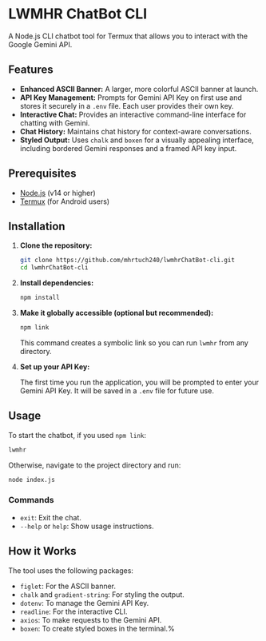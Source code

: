 # LWMHR ChatBot CLI

A Node.js CLI chatbot tool for Termux that allows you to interact with the Google Gemini API.

## Features

-   **Enhanced ASCII Banner:** A larger, more colorful ASCII banner at launch.
-   **API Key Management:** Prompts for Gemini API Key on first use and stores it securely in a `.env` file. Each user provides their own key.
-   **Interactive Chat:** Provides an interactive command-line interface for chatting with Gemini.
-   **Chat History:** Maintains chat history for context-aware conversations.
-   **Styled Output:** Uses `chalk` and `boxen` for a visually appealing interface, including bordered Gemini responses and a framed API key input.

## Prerequisites

-   [Node.js](https://nodejs.org/en/) (v14 or higher)
-   [Termux](https://termux.com/) (for Android users)

## Installation

1.  **Clone the repository:**

    ```bash
    git clone https://github.com/mhrtuch240/lwmhrChatBot-cli.git
    cd lwmhrChatBot-cli
    ```

2.  **Install dependencies:**

    ```bash
    npm install
    ```

3.  **Make it globally accessible (optional but recommended):**

    ```bash
    npm link
    ```
    This command creates a symbolic link so you can run `lwmhr` from any directory.

4.  **Set up your API Key:**

    The first time you run the application, you will be prompted to enter your Gemini API Key. It will be saved in a `.env` file for future use.

## Usage

To start the chatbot, if you used `npm link`:

```bash
lwmhr
```

Otherwise, navigate to the project directory and run:

```bash
node index.js
```

### Commands

-   `exit`: Exit the chat.
-   `--help` or `help`: Show usage instructions.

## How it Works

The tool uses the following packages:

-   `figlet`: For the ASCII banner.
-   `chalk` and `gradient-string`: For styling the output.
-   `dotenv`: To manage the Gemini API Key.
-   `readline`: For the interactive CLI.
-   `axios`: To make requests to the Gemini API.
-   `boxen`: To create styled boxes in the terminal.%
